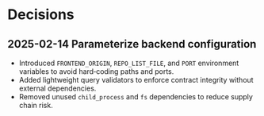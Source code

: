 # Decisions

## 2025-02-14 Parameterize backend configuration
- Introduced `FRONTEND_ORIGIN`, `REPO_LIST_FILE`, and `PORT` environment variables to avoid hard‑coding paths and ports.
- Added lightweight query validators to enforce contract integrity without external dependencies.
- Removed unused `child_process` and `fs` dependencies to reduce supply chain risk.
